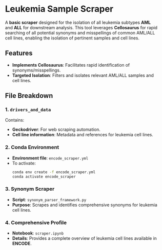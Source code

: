 # Leukemia Sample Scraper

A **basic scraper** designed for the isolation of all leukemia subtypes **AML** and **ALL** for downstream analysis. This tool leverages **Cellosaurus** for rapid searching of all potential synonyms and misspellings of common AML/ALL cell lines, enabling the isolation of pertinent samples and cell lines.

## Features
- **Implements Cellosaurus**: Facilitates rapid identification of synonyms/misspellings.
- **Targeted Isolation**: Filters and isolates relevant AML/ALL samples and cell lines.

## File Breakdown
### 1. `drivers_and_data`
Contains:
- **Geckodriver**: For web scraping automation.
- **Cell line information**: Metadata and references for leukemia cell lines.

### 2. Conda Environment
- **Environment file**: `encode_scraper.yml`
- To activate:  
  ```bash
  conda env create -f encode_scraper.yml
  conda activate encode_scraper
### 3. Synonym Scraper
- **Script**: `synonym_parser_framework.py`
- **Purpose**: Scrapes and identifies comprehensive synonyms for leukemia cell lines.

### 4. Comprehensive Profile
- **Notebook**: `scraper.ipynb`
- **Details**: Provides a complete overview of leukemia cell lines available in **ENCODE**.
